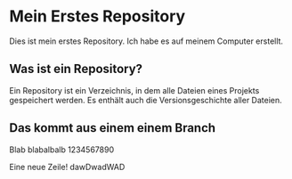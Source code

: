 # Mein Erstes Repository

Dies ist mein erstes Repository. Ich habe es auf meinem Computer erstellt.

## Was ist ein Repository?

Ein Repository ist ein Verzeichnis, in dem alle Dateien eines Projekts gespeichert werden. Es enthält auch die Versionsgeschichte aller Dateien.

## Das kommt aus einem einem Branch

Blab blabalbalb 1234567890

Eine neue Zeile!
 dawDwadWAD
